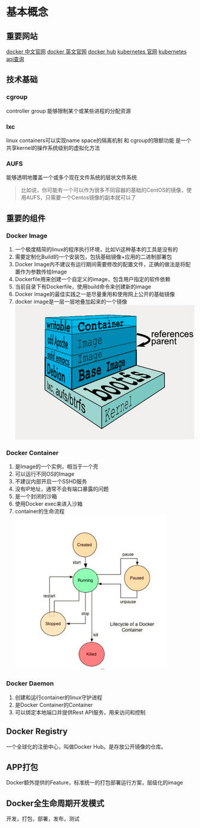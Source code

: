# 基本概念

## 重要网站
[docker 中文官网](http://www.docker-cn.com/)
[docker 英文官网](http://docker.com/)
[docker hub](https://hub.docker.com/)
[kubernetes 官网](https://kubernetes.io/)
[kubernetes api查询](https://kubernetes.io/docs/reference/)

## 技术基础
### cgroup
controller group 能够限制某个或某些进程的分配资源

### lxc
linux containers可以实现name space的隔离机制 和 cgroup的限额功能
是一个共享kernel的操作系统级别的虚拟化方法

### AUFS
能够透明地覆盖一个或多个现在文件系统的层状文件系统
> 比如说，你可能有一个可以作为很多不同容器的基础的CentOS的镜像，使用AUFS，只需要一个Centos镜像的副本就可以了

## 重要的组件

### Docker Image
1. 一个极度精简的linux的程序执行环境，比如Vi这种基本的工具是没有的
2. 需要定制化Build的一个安装包，包括基础镜像+应用的二进制部署包
3. Docker Image内不建议有运行期间需要修改的配置文件，正确的做法是将配置作为参数传给Image
4. Dockerfile用来创建一个自定义的image，包含用户指定的软件依赖
5. 当前目录下有Dockerfile，使用build命令来创建新的image
6. Docker Image的最佳实践之一是尽量重用和使用网上公开的基础镜像
7. docker image是一层一层地叠加起来的一个镜像
  ![02](imgs/02.bmp)

### Docker Container
1. 是Image的一个实例，相当于一个壳
2. 可以运行不同OS的Image
3. 不建议内部开启一个SSHD服务
4. 没有IP地址，通常不会有端口暴露的问题
5. 是一个封闭的沙箱
6. 使用Docker exec来进入沙箱
7. container的生命流程
  ![01](imgs/01.bmp)
### Docker Daemon
1. 创建和运行container的linux守护进程
2. 是Docker Container的Container
3. 可以绑定本地端口并提供Rest API服务，用来访问和控制

## Docker Registry
一个全球化的注册中心，叫做Docker Hub。是存放公开镜像的仓库。


## APP打包
Docker额外提供的Feature，标准统一的打包部署运行方案，层级化的image

## Docker全生命周期开发模式
开发，打包，部署，发布，测试